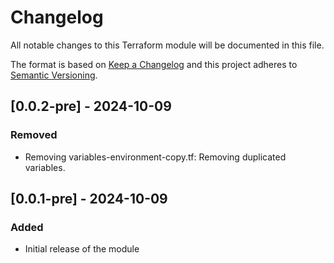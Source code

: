 # Changelog

All notable changes to this Terraform module will be documented in this file.

The format is based on [Keep a Changelog](https://keepachangelog.com/en/1.0.0/) and this project adheres to [Semantic Versioning](https://semver.org/spec/v2.0.0.html).

## [0.0.2-pre] - 2024-10-09

### Removed

- Removing variables-environment-copy.tf: Removing duplicated variables.

## [0.0.1-pre] - 2024-10-09

### Added

- Initial release of the module